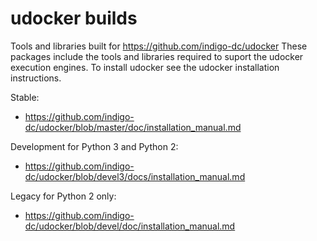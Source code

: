 # udocker builds
Tools and libraries built for https://github.com/indigo-dc/udocker These packages include the tools and libraries required to suport the udocker execution engines. To install udocker see the udocker installation instructions.

Stable:
* https://github.com/indigo-dc/udocker/blob/master/doc/installation_manual.md 

Development for Python 3 and Python 2:
* https://github.com/indigo-dc/udocker/blob/devel3/docs/installation_manual.md 

Legacy for Python 2 only:
* https://github.com/indigo-dc/udocker/blob/devel/doc/installation_manual.md 
